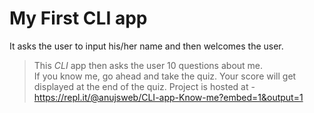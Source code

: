 **My First CLI app**
====
It asks the user to input his/her name and then welcomes the user.
>This _CLI_ app then asks the user 10 questions about me.  
>If you know me, go ahead and take the quiz.
>Your score will get displayed at the end of the quiz.
Project is hosted at - https://repl.it/@anujsweb/CLI-app-Know-me?embed=1&output=1
